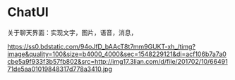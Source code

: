 # ChatUI
关于聊天界面：实现文字，图片，语音，消息，

https://ss0.bdstatic.com/94oJfD_bAAcT8t7mm9GUKT-xh_/timg?image&quality=100&size=b4000_4000&sec=1548229121&di=acf106b7a7a0cbe5a9f933f3b57fb802&src=http://img17.3lian.com/d/file/201702/10/6649171de5aa01019848317d778a3410.jpg
